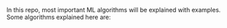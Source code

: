 In this repo, most important ML algorithms will be explained with examples.
Some algorithms explained here are:
